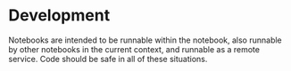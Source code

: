 # Development

Notebooks are intended to be runnable within the notebook, also runnable by other notebooks in the current context, and runnable as a remote service.  Code should be safe in all of these situations.

